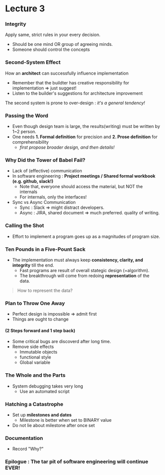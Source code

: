 # Lecture 3

### Integrity

Apply same, strict rules in your every decision.
- Should be one mind OR group of agreeing minds.
- Someone should control the concepts

### Second-System Effect

How an **architect** can successfully influence implementation
- Remember that the buildter has creative responsibility for implementation => just suggest!
- Listen to the builder's suggestions for architecture improvement

The second system is prone to over-design : *it's a general tendency!*

### Passing the Word
- Even though design team is large, the results(writing) must be written by 1~2 person.
- One needs **1. Formal definition** for precision and **2. Prose definition** for comprehensibility
  - *first propose broader design, and then details!*

### Why Did the Tower of Babel Fail?
- Lack of (effective) communication
- In software engineering : **Project meetings / Shared formal workbook (e.g. github, slack!)**
  - Note that, everyone should access the material, but NOT the internals
  - For internals, only the interfaces!
- Sync vs Async Communication
  - Sync : Slack => might distract developers.
  - Async : JIRA, shared document => much preferred. quality of writing.
### Calling the Shot
- Effort to implement a program goes up as a magnitudes of program size.

### Ten Pounds in a Five-Pount Sack
- The implementation must always keep **consistency, clarity, and integrity** till the end.
  - Fast programs are result of overall stategic design (=algorithm).
  - The breakthrough will come from redoing **representation** of the data.
  
> How to represent the data?

### Plan to Throw One Away
- Perfect design is impossible => admit first
- Things are ought to change

#### (2 Steps forward and 1 step back)
- Some critical bugs are discoverd after long time.
- Remove side effects
  - Immutable objects
  - functional style
  - Global variable

### The Whole and the Parts
- System debugging takes very long
  - Use an automated script

### Hatching a Catastrophe
- Set up **milestones and dates**
  - Milestone is better when set to BINARY value
- Do not lie about milestone after once set

### Documentation
- Record "Why?"

### Epilogue : The tar pit of software engineering will continue EVER!

